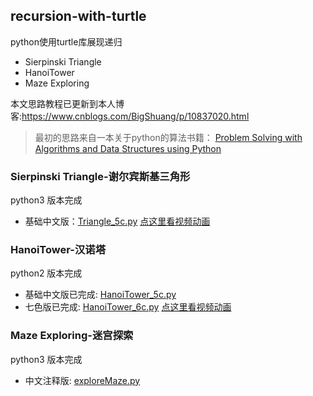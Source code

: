 ## recursion-with-turtle
python使用turtle库展现递归
- Sierpinski Triangle
- HanoiTower
- Maze Exploring

本文思路教程已更新到本人博客:https://www.cnblogs.com/BigShuang/p/10837020.html
> 最初的思路来自一本关于python的算法书籍：
> [Problem Solving with Algorithms and Data Structures using Python](http://interactivepython.org/runestone/static/pythonds/index.html)

### Sierpinski Triangle-谢尔宾斯基三角形
python3 版本完成
- 基础中文版：[Triangle_5c.py](https://github.com/BigShuang/recursion-with-turtle/blob/master/Sierpinski%20Triangle/Triangle_5c.py) [点这里看视频动画](https://www.bilibili.com/video/av38627742)


### HanoiTower-汉诺塔
python2 版本完成
- 基础中文版已完成: [HanoiTower_5c.py](https://github.com/BigShuang/recursion-with-turtle/blob/master/Tower%20of%20Hanoi/HanoiTower_5c.py)
- 七色版已完成: [HanoiTower_6c.py](https://github.com/BigShuang/recursion-with-turtle/blob/master/Tower%20of%20Hanoi/HanoiTower_6c.py) [点这里看视频动画](https://www.bilibili.com/video/av38671130)


### Maze Exploring-迷宫探索
python3 版本完成
- 中文注释版: [exploreMaze.py](https://github.com/BigShuang/recursion-with-turtle/blob/master/Maze%20Exploring/exploreMaze.py)